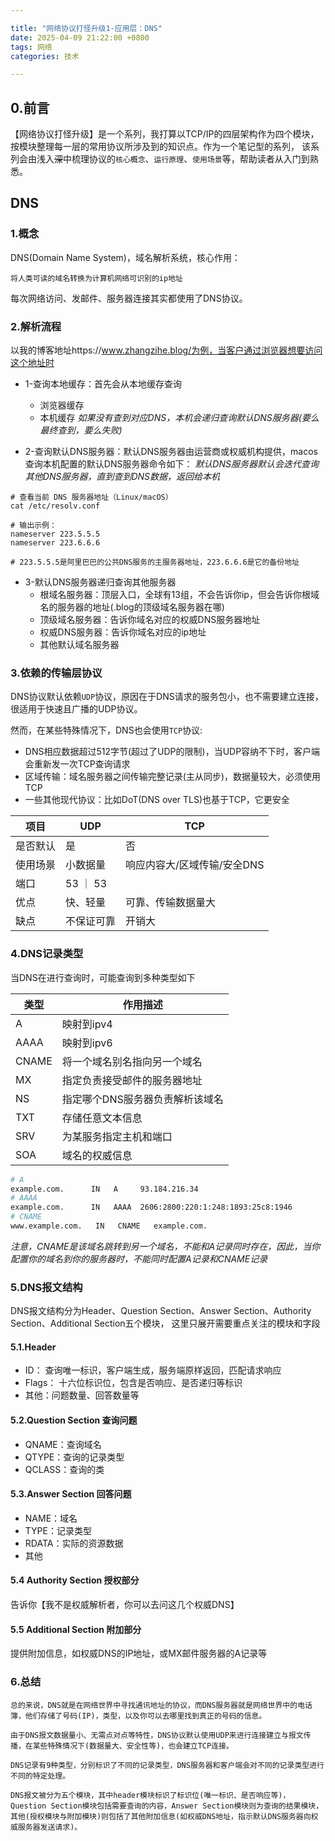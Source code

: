 ```yaml
---

title: "网络协议打怪升级1-应用层：DNS"
date: 2025-04-09 21:22:00 +0800
tags: 网络
categories: 技术

---
```


## 0.前言
【网络协议打怪升级】是一个系列，我打算以TCP/IP的四层架构作为四个模块，
按模块整理每一层的常用协议所涉及到的知识点。作为一个笔记型的系列，
该系列会由浅入~~深~~中梳理协议的`核心概念`、`运行原理`、`使用场景`等，帮助读者从入门到熟悉。

## DNS

### 1.概念

DNS(Domain Name System)，域名解析系统，核心作用：
```
将人类可读的域名转换为计算机网络可识别的ip地址
```
每次网络访问、发邮件、服务器连接其实都使用了DNS协议。

### 2.解析流程
以我的博客地址https://www.zhangzihe.blog/为例，当客户通过浏览器想要访问这个地址时
* 1-查询本地缓存：首先会从本地缓存查询
  * 浏览器缓存
  * 本机缓存
  *如果没有查到对应DNS，本机会递归查询默认DNS服务器(要么最终查到，要么失败)*

* 2-查询默认DNS服务器：默认DNS服务器由运营商或权威机构提供，macos查询本机配置的默认DNS服务器命令如下：
  *默认DNS服务器默认会迭代查询其他DNS服务器，直到查到DNS数据，返回给本机*

```
# 查看当前 DNS 服务器地址（Linux/macOS）
cat /etc/resolv.conf

# 输出示例：
nameserver 223.5.5.5
nameserver 223.6.6.6

# 223.5.5.5是阿里巴巴的公共DNS服务的主服务器地址，223.6.6.6是它的备份地址
```

* 3-默认DNS服务器递归查询其他服务器
  * 根域名服务器：顶层入口，全球有13组，不会告诉你ip，但会告诉你根域名的服务器的地址(.blog的顶级域名服务器在哪)
  * 顶级域名服务器：告诉你域名对应的权威DNS服务器地址
  * 权威DNS服务器：告诉你域名对应的ip地址
  * 其他默认域名服务器


### 3.依赖的传输层协议

DNS协议默认依赖`UDP`协议，原因在于DNS请求的服务包小，也不需要建立连接，很适用于快速且广播的UDP协议。

然而，在某些特殊情况下，DNS也会使用`TCP`协议:

* DNS相应数据超过512字节(超过了UDP的限制)，当UDP容纳不下时，客户端会重新发一次TCP查询请求
* 区域传输：域名服务器之间传输完整记录(主从同步)，数据量较大，必须使用TCP
* 一些其他现代协议：比如DoT(DNS over TLS)也基于TCP，它更安全

| 项目 | UDP | TCP |
| --- | --- | --- |
| 是否默认 | 是 | 否 |
| 使用场景 | 小数据量 | 响应内容大/区域传输/安全DNS |
| 端口 | 53 ｜ 53 |
| 优点 | 快、轻量 | 可靠、传输数据量大 |
| 缺点 | 不保证可靠 | 开销大 |


### 4.DNS记录类型

当DNS在进行查询时，可能查询到多种类型如下

| 类型 | 作用描述 |
| --- | --- |
| A | 映射到ipv4 |
| AAAA | 映射到ipv6 |
| CNAME | 将一个域名别名指向另一个域名 |
| MX | 指定负责接受邮件的服务器地址 |
| NS | 指定哪个DNS服务器负责解析该域名 |
| TXT | 存储任意文本信息 |
| SRV | 为某服务指定主机和端口 |
| SOA | 域名的权威信息 |

```zsh
# A
example.com.      IN   A     93.184.216.34
# AAAA
example.com.      IN   AAAA  2606:2800:220:1:248:1893:25c8:1946
# CNAME
www.example.com.   IN   CNAME   example.com.
```

*注意，CNAME是该域名跳转到另一个域名，不能和A记录同时存在，因此，当你配置你的域名到你的服务器时，不能同时配置A记录和CNAME记录*

### 5.DNS报文结构

DNS报文结构分为Header、Question Section、Answer Section、Authority Section、Additional Section五个模块，
这里只展开需要重点关注的模块和字段

#### 5.1.Header

* ID： 查询唯一标识，客户端生成，服务端原样返回，匹配请求响应
* Flags： 十六位标识位，包含是否响应、是否递归等标识
* 其他：问题数量、回答数量等

#### 5.2.Question Section 查询问题
* QNAME：查询域名
* QTYPE：查询的记录类型
* QCLASS：查询的类

#### 5.3.Answer Section 回答问题
* NAME：域名
* TYPE：记录类型
* RDATA：实际的资源数据
* 其他

#### 5.4 Authority Section 授权部分
告诉你【我不是权威解析者，你可以去问这几个权威DNS】

#### 5.5 Additional Section 附加部分
提供附加信息，如权威DNS的IP地址，或MX邮件服务器的A记录等

### 6.总结

```
总的来说，DNS就是在网络世界中寻找通讯地址的协议，而DNS服务器就是网络世界中的电话簿，他们存储了号码(IP)，类型，以及你可以去哪里找到真正的号码的信息。

由于DNS报文数据量小、无需点对点等特性，DNS协议默认使用UDP来进行连接建立与报文传播，在某些特殊情况下(数据量大、安全性等)，也会建立TCP连接。

DNS记录有9种类型，分别标识了不同的记录类型，DNS服务器和客户端会对不同的记录类型进行不同的特定处理。

DNS报文被分为五个模块，其中header模块标识了标识位(唯一标识、是否响应等)，Question Section模块包括需要查询的内容，Answer Section模块则为查询的结果模块，
其他(授权模块与附加模块)则包括了其他附加信息(如权威DNS地址，指示默认DNS服务器向权威服务器发送请求)。

```
